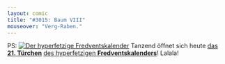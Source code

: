 ```yaml
---
layout: comic
title: "#3015: Baum VIII"
mouseover: "Verg-Raben."
---
```


PS:
<a href="http://www.fonflatter.de/der-fetzige-fredventskalender-2013"><img title="Der hyperfetzige Fredventskalender" src="http://www.fonflatter.de/adv12/fredventskalender_banner.png"></a>
Tanzend öffnet sich heute <a href="http://www.fonflatter.de/2013/12/21/das-21-tuerchen" title="Das 21. Türchen">das <strong>21. Türchen</strong></a> <a href="http://www.fonflatter.de/der-fetzige-fredventskalender-2013" title="Der hyperfetzige Fredventskalender 2013">des hyperfetzigen <strong>Fredventskalenders</strong></a>!
Lalala!

